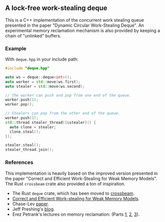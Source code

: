 A lock-free work-stealing deque
---

This is a C++ implementation of the concurrent work stealing queue
presented in the paper "Dynamic Circular Work-Stealing Deque". An
experimental memory reclamation mechanism is also provided by keeping
a chain of "unlinked" buffers.

### Example

With `deque.hpp` in your include path:

```c++
#include "deque.hpp"

auto ws = deque::deque<int>();
auto worker = std::move(ws.first);
auto stealer = std::move(ws.second);

// The worker can push and pop from one end of the queue.
worker.push(1);
worker.pop();

// Stealers can pop from the other end of the queue.
worker.push(1);
std::thread stealer_thread([&stealer]() {
  auto clone = stealer;
  clone.steal();
});

stealer.steal();
stealer_thread.join();
```

### References

This implementation is heavily based on the improved version presented
in the paper "Correct and Efficient Work-Stealing for Weak Memory
Models". The Rust `crossbeam` crate also provided a ton of
inspiration.

- The Rust `deque` crate, which has been moved to [crossbeam](https://github.com/crossbeam-rs/crossbeam/blob/master/src/sync/chase_lev.rs).
- [Correct and Efficient Work-stealing for Weak Memory Models](http://www.di.ens.fr/~zappa/readings/ppopp13.pdf).
- Chase-Lev [paper](http://neteril.org/~jeremie/Dynamic_Circular_Work_Queue.pdf).
- Jeff Preshing's [blog](https://preshing.com).
- Erez Petrank's lectures on memory reclamation: (Parts [1](https://www.youtube.com/watch?v=aedEe0Zx_g0), [2](https://youtu.be/BCXrG1M65HU), [3](https://www.youtube.com/watch?v=u9pbPpZXu18)).
